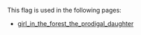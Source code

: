 This flag is used in the following pages:
 - [girl_in_the_forest_the_prodigal_daughter](../events/girl_in_the_forest_the_prodigal_daughter.md)
